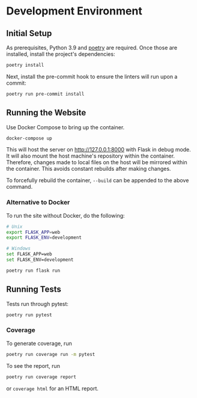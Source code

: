 # Development Environment

## Initial Setup

As prerequisites, Python 3.9 and [poetry] are required. Once those are installed, install the project's dependencies:

```bash
poetry install
```

Next, install the pre-commit hook to ensure the linters will run upon a commit:

```bash
poetry run pre-commit install
```

## Running the Website

Use Docker Compose to bring up the container.

```bash
docker-compose up
```

This will host the server on http://127.0.0.1:8000 with Flask in debug mode. It will also mount the host machine's repository within the container. Therefore, changes made to local files on the host will be mirrored within the container. This avoids constant rebuilds after making changes.

To forcefully rebuild the container, `--build` can be appended to the above command.

### Alternative to Docker

To run the site without Docker, do the following:

```bash
# Unix
export FLASK_APP=web
export FLASK_ENV=development

# Windows
set FLASK_APP=web
set FLASK_ENV=development

poetry run flask run
```

## Running Tests

Tests run through pytest:

```bash
poetry run pytest
```

### Coverage

To generate coverage, run

```bash
poetry run coverage run -m pytest
```

To see the report, run

```bash
poetry run coverage report
```

or `coverage html` for an HTML report.

[poetry]: https://github.com/python-poetry/poetry/
